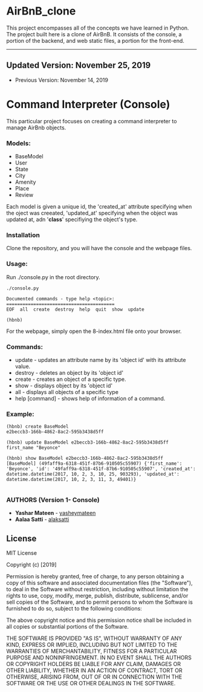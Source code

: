 # AirBnB_clone
This project encompasses all of the concepts we have learned in Python. The project built here is a clone of AirBnB. It consists of the console, a portion of the backend, and web static files, a portion for the front-end.  <hr/>
## Updated Version: November 25, 2019
* Previous Version: November 14, 2019


# Command Interpreter (Console)
This particular project focuses on creating a command interpreter to manage AirBnb objects.<br/>

### Models: <br/>
* BaseModel
* User
* State
* City
* Amenity
* Place
* Review


Each model is given a unique id, the 'created_at' attribute specifying when the oject was creeated, 'updated_at' specifying when the object was updated at, adn '__class__' specifiying the object's type.

### Installation
Clone the repository, and you will have the console and the webpage files.

### Usage: <br/>
Run ./console.py in the root directory.
```
./console.py

Documented commands - type help <topic>:
========================================
EOF  all  create  destroy  help  quit  show  update

(hbnb)
```
For the webpage, simply open the 8-index.html file onto your browser. 

### Commands: <br/>
* update  - updates an attribute name by its 'object id' with its attribute value.
* destroy - deletes an object by its 'object id'
* create - creates an object of a specific type.
* show - displays object by its 'object id'
* all - displays all objects of a specific type
* help [command] - shows help of information of a command.

### Example:

```
(hbnb) create BaseModel
e2beccb3-166b-4862-8ac2-595b3438d5ff

(hbnb) update BaseModel e2beccb3-166b-4862-8ac2-595b3438d5ff first_name "Beyonce"

(hbnb) show BaseModel e2beccb3-166b-4862-8ac2-595b3438d5ff
[BaseModel] (49faff9a-6318-451f-87b6-910505c55907) {'first_name': 'Beyonce', 'id': '49faff9a-6318-451f-87b6-910505c55907', 'created_at': datetime.datetime(2017, 10, 2, 3, 10, 25, 903293), 'updated_at': datetime.datetime(2017, 10, 2, 3, 11, 3, 49401)}


```


### AUTHORS (Version 1- Console)
* **Yashar Mateen** - [yasheymateen](https://github.com/yasheymateen)<br/>
* **Aalaa Satti** - [alaksatti](https://github.com/alaksatti)<br/>


## License

MIT License

Copyright (c) [2019]

Permission is hereby granted, free of charge, to any person obtaining a copy
of this software and associated documentation files (the "Software"), to deal
in the Software without restriction, including without limitation the rights
to use, copy, modify, merge, publish, distribute, sublicense, and/or sell
copies of the Software, and to permit persons to whom the Software is
furnished to do so, subject to the following conditions:

The above copyright notice and this permission notice shall be included in all
copies or substantial portions of the Software.

THE SOFTWARE IS PROVIDED "AS IS", WITHOUT WARRANTY OF ANY KIND, EXPRESS OR
IMPLIED, INCLUDING BUT NOT LIMITED TO THE WARRANTIES OF MERCHANTABILITY,
FITNESS FOR A PARTICULAR PURPOSE AND NONINFRINGEMENT. IN NO EVENT SHALL THE
AUTHORS OR COPYRIGHT HOLDERS BE LIABLE FOR ANY CLAIM, DAMAGES OR OTHER
LIABILITY, WHETHER IN AN ACTION OF CONTRACT, TORT OR OTHERWISE, ARISING FROM,
OUT OF OR IN CONNECTION WITH THE SOFTWARE OR THE USE OR OTHER DEALINGS IN THE
SOFTWARE.